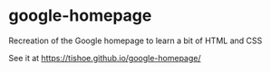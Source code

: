 # google-homepage

Recreation of the Google homepage to learn a bit of HTML and CSS

See it at https://tishoe.github.io/google-homepage/
